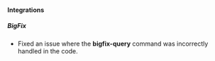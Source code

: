 
#### Integrations
##### BigFix
- Fixed an issue where the **bigfix-query** command was incorrectly handled in the code.
